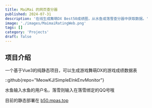 ```yaml
---
title: MaiMai 的网页查分器
published: 2024-07-31
description: '在线生成舞萌DX Best50成绩图，从水鱼或落雪查分器中获取数据。'
image: './images/MaimaiRatingWeb.png'
tags: []
category: 'Projects'
draft: false 
---
```



## 项目介绍

一个基于Vue3的纯静态项目，可以生成游戏舞萌DX的游戏成绩数据表

::github{repo="MeowKJ/SimpleEInkEnvMonitor"}

水鱼输入水鱼的用户名，落雪则输入在落雪绑定的QQ号哦

目前的静态部署在 [b50.mpas.top](https://b50.mpas.top)